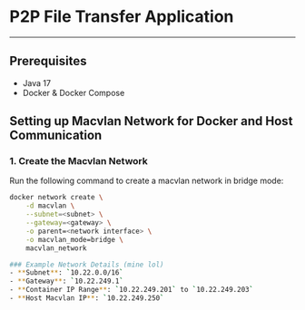 # P2P File Transfer Application
---

## Prerequisites
* Java 17
* Docker & Docker Compose

## Setting up Macvlan Network for Docker and Host Communication

### 1. Create the Macvlan Network

Run the following command to create a macvlan network in bridge mode:

```bash
docker network create \
    -d macvlan \
    --subnet=<subnet> \
    --gateway=<gateway> \
    -o parent=<network interface> \
    -o macvlan_mode=bridge \
    macvlan_network

### Example Network Details (mine lol)
- **Subnet**: `10.22.0.0/16`
- **Gateway**: `10.22.249.1`
- **Container IP Range**: `10.22.249.201` to `10.22.249.203`
- **Host Macvlan IP**: `10.22.249.250`
